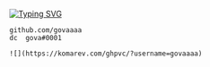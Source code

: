 [![Typing SVG](https://readme-typing-svg.demolab.com?font=Fira+Code&pause=1000&width=435&lines=gova.wtf+%E2%94%82+gova++)](https://git.io/typing-svg)

```
github.com/govaaaa
dc  gova#0001

![](https://komarev.com/ghpvc/?username=govaaaa)
